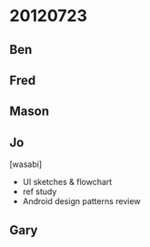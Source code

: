 # 20120723

## Ben



## Fred



## Mason



## Jo
[wasabi]
- UI sketches & flowchart
- ref study
- Android design patterns review



## Gary